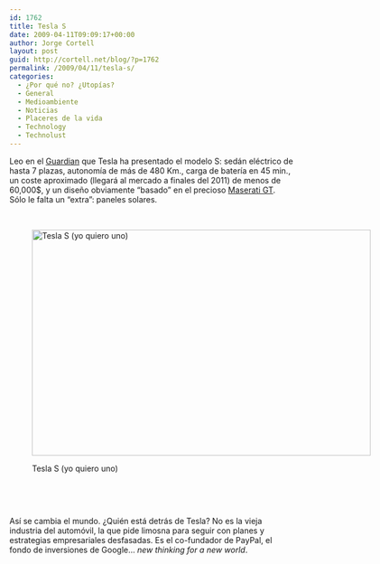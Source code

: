 ```yaml
---
id: 1762
title: Tesla S
date: 2009-04-11T09:09:17+00:00
author: Jorge Cortell
layout: post
guid: http://cortell.net/blog/?p=1762
permalink: /2009/04/11/tesla-s/
categories:
  - ¿Por qué no? ¿Utopías?
  - General
  - Medioambiente
  - Noticias
  - Placeres de la vida
  - Technology
  - Technolust
---
```

Leo en el <a title="http://www.guardian.co.uk/environment/2009/mar/27/tesla-electric-cars-model-s" href="http://www.guardian.co.uk/environment/2009/mar/27/tesla-electric-cars-model-s" target="_blank">Guardian</a> que Tesla ha presentado el modelo S: sedán eléctrico de hasta 7 plazas, autonomía de más de 480 Km., carga de batería en 45 min., un coste aproximado (llegará al mercado a finales del 2011) de menos de 60,000$, y un diseño obviamente &#8220;basado&#8221; en el precioso <a title="http://www.maserati.com/maserati/en/en/index/models.html" href="http://www.maserati.com/maserati/en/en/index/models.html" target="_blank">Maserati GT</a>. Sólo le falta un &#8220;extra&#8221;: paneles solares.

 <figure style="width: 600px" class="wp-caption aligncenter">

<img title="Tesla S" src="http://gliving.com/wp-content/uploads/2009/03/tesla-models-03.jpg" alt="Tesla S (yo quiero uno)" width="600" height="400" /><figcaption class="wp-caption-text">Tesla S (yo quiero uno)</figcaption></figure> 

 

 

Así se cambia el mundo. ¿Quién está detrás de Tesla? No es la vieja industria del automóvil, la que pide limosna para seguir con planes y estrategias empresariales desfasadas. Es el co-fundador de PayPal, el fondo de inversiones de Google&#8230; _new thinking for a new world_.